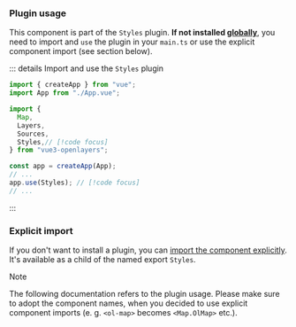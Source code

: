 ### Plugin usage

This component is part of the `Styles` plugin.
**If not installed [globally](/get-started#usage-as-plugin)**, you need to import and `use` the plugin in your `main.ts` or use the explicit component import (see section below).

::: details Import and use the `Styles` plugin

```ts {8,13} [main.ts]
import { createApp } from "vue";
import App from "./App.vue";

import {
  Map,
  Layers,
  Sources,
  Styles,// [!code focus]
} from "vue3-openlayers";

const app = createApp(App);
// ...
app.use(Styles); // [!code focus]
// ...
```

:::

### Explicit import

If you don't want to install a plugin, you can [import the component explicitly](/get-started#usage-explicit-import).
It's available as a child of the named export `Styles`.

> [!NOTE]
> The following documentation refers to the plugin usage.
> Please make sure to adopt the component names, when you decided to use explicit component imports (e. g. `<ol-map>` becomes `<Map.OlMap>` etc.).
